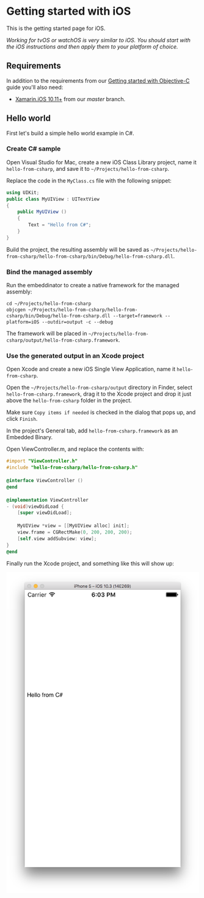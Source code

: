 # Getting started with iOS

This is the getting started page for iOS.

*Working for tvOS or watchOS is very similar to iOS. You should start with the iOS instructions and then apply them to your platform of choice.*

## Requirements

In addition to the requirements from our [Getting started with Objective-C](getting-started-objective-c.md) guide you'll also need:

* [Xamarin.iOS 10.11+](https://jenkins.mono-project.com/view/Xamarin.MaciOS/job/xamarin-macios-builds-master/) from our _master_ branch.

## Hello world

First let's build a simple hello world example in C#.

### Create C# sample

Open Visual Studio for Mac, create a new iOS Class Library project, name it `hello-from-csharp`, and save it to `~/Projects/hello-from-csharp`.

Replace the code in the `MyClass.cs` file with the following snippet:

```csharp
using UIKit;
public class MyUIView : UITextView
{
	public MyUIView ()
	{
		Text = "Hello from C#";
	}
}
```

Build the project, the resulting assembly will be saved as `~/Projects/hello-from-csharp/hello-from-csharp/bin/Debug/hello-from-csharp.dll`.

### Bind the managed assembly

Run the embeddinator to create a native framework for the managed assembly:

```shell
cd ~/Projects/hello-from-csharp
objcgen ~/Projects/hello-from-csharp/hello-from-csharp/bin/Debug/hello-from-csharp.dll --target=framework --platform=iOS --outdir=output -c --debug
```

The framework will be placed in `~/Projects/hello-from-csharp/output/hello-from-csharp.framework`.

### Use the generated output in an Xcode project

Open Xcode and create a new iOS Single View Application, name it `hello-from-csharp`.

Open the `~/Projects/hello-from-csharp/output` directory in Finder, select `hello-from-csharp.framework`, drag it to the Xcode project and drop it just above the `hello-from-csharp` folder in the project.

Make sure `Copy items if needed` is checked in the dialog that pops up, and click `Finish`.

In the project's General tab, add `hello-from-csharp.framework` as an Embedded Binary.

Open ViewController.m, and replace the contents with:

```objective-c
#import "ViewController.h"
#include "hello-from-csharp/hello-from-csharp.h"

@interface ViewController ()
@end

@implementation ViewController
- (void)viewDidLoad {
    [super viewDidLoad];

    MyUIView *view = [[MyUIView alloc] init];
    view.frame = CGRectMake(0, 200, 200, 200);
    [self.view addSubview: view];
}
@end
```

Finally run the Xcode project, and something like this will show up:

![Hello from C# sample running in the simulator](hello-from-csharp-ios.png)
